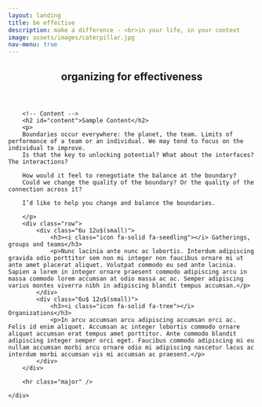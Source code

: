 ```yaml
---
layout: landing
title: be effective
description: make a difference - <br>in your life, in your context
image: assets/images/caterpillar.jpg
nav-menu: true
---
```



<!-- Main -->
<div id="main" class="alt">

<!-- One -->
<section id="one">
	<div class="inner">
		<header class="major">
			<h1>organizing for effectiveness</h1>
		</header>

		<!-- Content -->
		<h2 id="content">Sample Content</h2>
		<p>
		Boundaries occur everywhere: the planet, the team. Limits of performance of a team or an individual. We may tend to focus on the individual to improve. 
		Is that the key to unlocking potential? What about the interfaces? The interactions? 

		How would it feel to renegotiate the balance at the boundary? 
		Could we change the quality of the boundary? Or the quality of the connection across it?

		I’d like to help you change and balance the boundaries.

		</p>
		<div class="row">
			<div class="6u 12u$(small)">
				<h3><i class="icon fa-solid fa-seedling"></i> Gatherings, groups and teams</h3>
				<p>Nunc lacinia ante nunc ac lobortis. Interdum adipiscing gravida odio porttitor sem non mi integer non faucibus ornare mi ut ante amet placerat aliquet. Volutpat commodo eu sed ante lacinia. Sapien a lorem in integer ornare praesent commodo adipiscing arcu in massa commodo lorem accumsan at odio massa ac ac. Semper adipiscing varius montes viverra nibh in adipiscing blandit tempus accumsan.</p>
			</div>
			<div class="6u$ 12u$(small)">
				<h3><i class="icon fa-solid fa-tree"></i> Organizations</h3>
				<p>In arcu accumsan arcu adipiscing accumsan orci ac. Felis id enim aliquet. Accumsan ac integer lobortis commodo ornare aliquet accumsan erat tempus amet porttitor. Ante commodo blandit adipiscing integer semper orci eget. Faucibus commodo adipiscing mi eu nullam accumsan morbi arcu ornare odio mi adipiscing nascetur lacus ac interdum morbi accumsan vis mi accumsan ac praesent.</p>
			</div>
		</div>

		<hr class="major" />

	</div>
</section>

</div>
